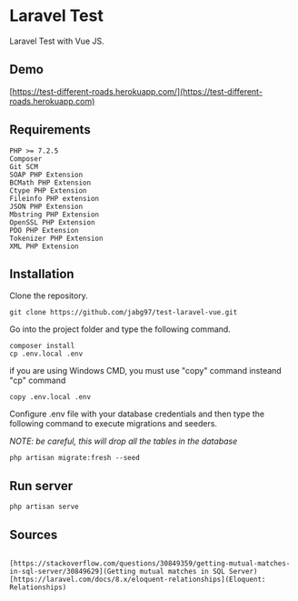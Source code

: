 # Laravel Test

Laravel Test with Vue JS.

## Demo

[https://test-different-roads.herokuapp.com/](https://test-different-roads.herokuapp.com)


## Requirements

```
PHP >= 7.2.5
Composer
Git SCM
SOAP PHP Extension
BCMath PHP Extension
Ctype PHP Extension
Fileinfo PHP extension
JSON PHP Extension
Mbstring PHP Extension
OpenSSL PHP Extension
PDO PHP Extension
Tokenizer PHP Extension
XML PHP Extension
```

## Installation

Clone the repository.

```
git clone https://github.com/jabg97/test-laravel-vue.git
```

Go into the project folder and type the following command.

```
composer install
cp .env.local .env
```
if you are using Windows CMD, you must use "copy" command insteand "cp" command
```
copy .env.local .env
```
Configure .env file with your database credentials and then type the following command to execute migrations and seeders.

*NOTE: be careful, this will drop all the tables in the database*
```
php artisan migrate:fresh --seed
```
## Run server

```
php artisan serve
```
## Sources

```

[https://stackoverflow.com/questions/30849359/getting-mutual-matches-in-sql-server/30849629](Getting mutual matches in SQL Server)
[https://laravel.com/docs/8.x/eloquent-relationships](Eloquent: Relationships)

